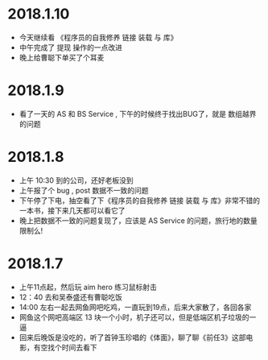 # 2018.1.10
- 今天继续看 《程序员的自我修养 链接 装载 与 库》
- 中午完成了 提现 操作的一点改进
- 晚上给曹聪下单买了个耳麦

# 2018.1.9
- 看了一天的 AS 和 BS Service , 下午的时候终于找出BUG了，就是 数组越界 的问题

# 2018.1.8
- 上午 10:30 到的公司，还好老板没到
- 上午报了个 bug , post 数据不一致的问题
- 下午停了下电，抽空看了下《程序员的自我修养 链接 装载 与 库》非常不错的一本书，接下来几天都可以看它了
- 晚上把数据不一致的问题复现了，应该是 AS Service 的问题，旅行地的数量限制么!

# 2018.1.7
- 上午11点起，然后玩 aim hero 练习鼠标射击
- 12：40 去和吴泰盛还有曹聪吃饭
- 14:00 左右一起去网鱼网吧吃鸡，一直玩到19点，后来大家散了，各回各家
- 网鱼这个网吧高端区 13 块一个小时，机子还可以，但是低端区机子垃圾的一逼
- 回来后晚饭是没吃的，听了首钟玉珍唱的《体面》，聊了聊《前任3》这部电影，有空找个时间去看下
